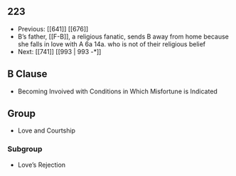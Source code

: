 ## 223
- Previous: [[641]] [[676]] 
- B’s father, [[F-B]], a religious fanatic, sends B away from home because she falls in love with A 6a 14a. who is not of their religious belief
- Next: [[741]] [[993 | 993 -*]] 

## B Clause
- Becoming Invoived with Conditions in Which Misfortune is Indicated

## Group
- Love and Courtship

### Subgroup
- Love’s Rejection

